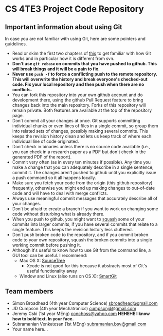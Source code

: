 CS 4TE3 Project Code Repository
========
Important information about using Git
-------------------------------------
In case you are not familiar with using Git, here are some pointers and guidelines.

* Read or skim the first two chapters of [this](http://git-scm.com/book) to get familiar with how Git works and in
  particular how it is different from svn.
* **Don't use `git rebase` on commits that you have pushed to github. This will break things and it will be a pain to fix.**
* **Never use `push -f` to force a conflicting push to the remote repository. This will overwrite the history and break everyone's checked-out code. Fix your local repository and then push when there are no conflicts.**
* You can fork this repository into your own github account and do development there, using the github Pull Request
  feature to bring changes back into the main repository. Forks of this repository will remain private. Both features
  are available at the top of the repository page.
* Don't commit all your changes at once. Git supports committing individual chunks or even lines of files
  in a single commit, so group them into related sets of changes, possibly making several commits. This keeps
  the revision history clean and lets us keep track of where each individual line of code originated.
* Don't check in binaries unless there is no source code available (i.e., you can check in a research paper as a PDF but
  don't check in the generated PDF of the report).
* Commit very often (as in every ten minutes if possible). Any time you make a change that you can adequately describe
  in a single sentence, commit it. The changes aren't pushed to github until you explicitly issue a push command so it
  all happens locally.
* Make sure you fetch your code from the origin (this github repository) frequently, otherwise you might end up making
  changes to out-of-date code and will have to deal with merge conflicts.
* Always use meaningful commit messages that accurately describe all of your changes. 
* Don't be afraid to create a branch if you want to work on changing some code without disturbing what is already there.
* When you push to github, you might want to [squash](http://gitready.com/advanced/2009/02/10/squashing-commits-with-rebase.html) some of your commits into larger commits, if you have several
  commits that relate to a single feature. This keeps the revision history less cluttered.
* Don't push broken code to the repository, and if you commit broken code to your own repository, squash the broken commits into a single working commit before pushing it.
* Although it's useful to know how to use Git from the command line, a GUI tool can be useful. I recommend:
    - Mac OS X: [SourceTree](http://www.sourcetreeapp.com/)
        - Xcode is not good for this because it abstracts most of Git's useful functionality away
    - Window and Linux (also runs on OS X): [SmartGit](http://www.syntevo.com/smartgithg/index.html)

Team members
------------

* Simon Broadhead (4th year Computer Science) <sbroadhead@gmail.com>
* JD Cumpson (4th year Mechatronics) <cumpsonjd@gmail.com>
* Jeremy Cski (1st year MEng) <conchoss@yahoo.com> **HEHEHE I know how to bold text.  In your face.**
* Subramanian Venkatesan (1st MEng) <subramanian.bsv@gmail.com>
* Your name here...
